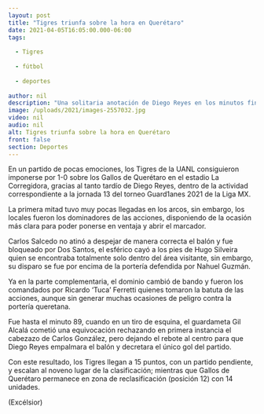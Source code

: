 ```yaml
---
layout: post
title: "Tigres triunfa sobre la hora en Querétaro"
date: 2021-04-05T16:05:00.000-06:00
tags:
  
  - Tigres
  
  - fútbol
  
  - deportes
  
author: nil
description: "Una solitaria anotación de Diego Reyes en los minutos finales del duelo ante Gallos, le valió a los regiomontanos para llevarse los tres puntos"
image: /uploads/2021/images-2557032.jpg
video: nil
audio: nil
alt: Tigres triunfa sobre la hora en Querétaro
front: false
section: Deportes
---
```


En un partido de pocas emociones, los Tigres de la UANL consiguieron imponerse por 1-0 sobre los Gallos de Querétaro en el estadio La Corregidora, gracias al tanto tardío de Diego Reyes, dentro de la actividad correspondiente a la jornada 13 del torneo Guard1anes 2021 de la Liga MX.

La primera mitad tuvo muy pocas llegadas en los arcos, sin embargo, los locales fueron los dominadores de las acciones, disponiendo de la ocasión más clara para poder ponerse en ventaja y abrir el marcador.

Carlos Salcedo no atinó a despejar de manera correcta el balón y fue bloqueado por Dos Santos, el esférico cayó a los pies de Hugo Silveira quien se encontraba totalmente solo dentro del área visitante, sin embargo, su disparo se fue por encima de la portería defendida por Nahuel Guzmán.

Ya en la parte complementaria, el dominio cambió de bando y fueron los comandados por Ricardo ‘Tuca’ Ferretti quienes tomaron la batuta de las acciones, aunque sin generar muchas ocasiones de peligro contra la portería queretana.

Fue hasta el minuto 89, cuando en un tiro de esquina, el guardameta Gil Alcalá cometió una equivocación rechazando en primera instancia el cabezazo de Carlos González, pero dejando el rebote al centro para que Diego Reyes empalmara el balón y decretara el único gol del partido.

Con este resultado, los Tigres llegan a 15 puntos, con un partido pendiente, y escalan al noveno lugar de la clasificación; mientras que Gallos de Querétaro permanece en zona de reclasificación (posición 12) con 14 unidades.

(Excélsior)